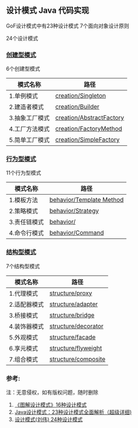 ## 设计模式 Java 代码实现

GoF设计模式中有23种设计模式
7个面向对象设计原则


24个设计模式

### [创建型模式](src/com/design/pattern/creation/creational-pattern.md)
6个创建型模式

| 模式名称   | 路径                                                         |
| ---------- | ------------------------------------------------------------ |
|1.单例模式   | [creation/Singleton](src/com/design/pattern/creation/singleton/singleton.md) |
|2.建造者模式 | [creation/Builder](src/com/design/pattern/creation/build/MyBuilder.java)  |
|3.抽象工厂模式 | [creation/AbstractFactory](src/com/design/pattern/creation/factory/AbstractFactory.java) |
|4.工厂方法模式 | [creation/FactoryMethod](src/com/design/pattern/creation/factory/FactoryMethod.java) |
|5.简单工厂模式 | [creation/SimpleFactory](src/com/design/pattern/creation/factory/SimpleFactory.java) |



### [行为型模式](src/com/design/pattern/behavior/behavior-pattern.md)
11个行为型模式

| 模式名称   | 路径                                                         |
| ---------- | ------------------------------------------------------------ |
|1.模板方法 |[behavior/Template Method](src/com/design/pattern/behavior/tempmethod/TemplateMethodTest.java)|
|2.策略模式 |[behavior/Strategy](src/com/design/pattern/behavior/strategy/StrategyTest.java)|
|3.责任链模式|[behavior/]()|
|4.命令行模式|[behavior/Command]()|

### [结构型模式](src/com/design/pattern/structure/structure-pattern.md)
7个结构型模式

| 模式名称   | 路径                                                         |
| ---------- | ------------------------------------------------------------ |
|1.代理模式| [structure/proxy](src/com/design/pattern/structure/proxy/ProxyTest.java)|
|2.适配器模式| [structure/adapter](src/com/design/pattern/structure/adapter/AdapterTest.java)|
|3.桥接模式 |[structure/bridge](src/com/design/pattern/structure/bridge/BridgeTest.java)|
|4.装饰器模式 | [structure/decorator](src/com/design/pattern/structure/decorator/DecoratorTest.java)|
|5.外观模式 | [structure/facade](src/com/design/pattern/structure/facade/FacadeTest.java)|
|6.享元模式 | [structure/flyweight](src/com/design/pattern/structure/flyweight/FlyWeightTest.java)|
|7.组合模式  |  [structure/composite](src/com/design/pattern/structure/composite/CompositeTest.java)|

### 参考:
注：无意侵权，如有版权问题，随时删除
1. [《图解设计模式》16种设计模式](https://design-patterns.readthedocs.io/zh_CN/latest/)
2. [Java设计模式：23种设计模式全面解析（超级详细) ](http://c.biancheng.net/design_pattern/)
3. [设计模式(刘伟) 24种设计模式](https://gof.quanke.name/)

